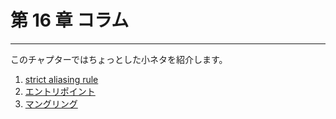 # 第 16 章 コラム

---------------

このチャプターではちょっとした小ネタを紹介します。

1. [strict aliasing rule](/Chap16/161-strict-alias-rule.md)
2. [エントリポイント](/Chap16/162-エントリポイント.md)
3. [マングリング](/Chap16/163-マングリング.md)